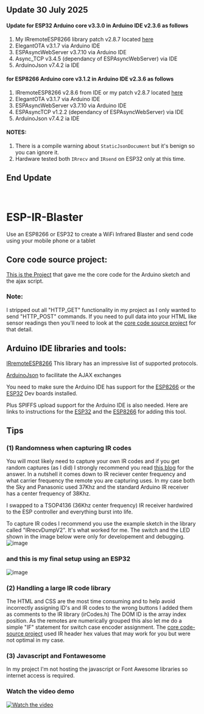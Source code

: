 ## Update 30 July 2025

#### Update for ESP32 Arduino core v3.3.0 in Arduino IDE v2.3.6 as follows
  1.  My IRremoteESP8266 library patch v2.8.7 located [here](https://github.com/macca448/IRremoteESP8266)
  2.  ElegantOTA v3.1.7 via Arduino IDE
  3.  ESPAsyncWebServer v3.7.10 via Arduino IDE
  4.  Async_TCP v3.4.5 (dependancy of ESPAsyncWebServer) via IDE
  5.  ArduinoJson v7.4.2 ia IDE

#### for ESP8266 Arduino core v3.1.2 in Arduino IDE v2.3.6 as follows
  1.  IRremoteESP8266 v2.8.6 from IDE or my patch v2.8.7 located [here](https://github.com/macca448/IRremoteESP8266)
  2.  ElegantOTA v3.1.7 via Arduino IDE
  3.  ESPAsyncWebServer v3.7.10 via Arduino IDE
  4.  ESPAsyncTCP v1.2.2 (dependancy of ESPAsyncWebServer) via IDE
  5.  ArduinoJson v7.4.2 ia IDE

#### NOTES: 
  1.  There is a compile warning about `StaticJsonDocument` but it's benign so you can ignore it.
  2.  Hardware tested both `IRrecv` and `IRsend` on ESP32 only at this time.

## End Update

<br>


# ESP-IR-Blaster
Use an ESP8266 or ESP32 to create a WiFi Infrared Blaster and send code using your mobile phone or a tablet

## Core code source project:
[This is the Project](https://github.com/e-tinkers/esp32_ir_remote) that gave me the core code for the Arduino sketch and the ajax script.
### Note:
I stripped out all "HTTP_GET" functionality in my project as I only wanted to send "HTTP_POST" commands. If you need to pull data into your HTML like sensor readings then you'll need to look at the [core code source project](https://github.com/e-tinkers/esp32_ir_remote) for that detail.

## Arduino IDE libraries and tools:
[IRremoteESP8266](https://github.com/crankyoldgit/IRremoteESP8266) This library has an impressive list of supported protocols.

[ArduinoJson](https://github.com/bblanchon/ArduinoJson) to facilitate the AJAX exchanges

You need to make sure the Arduino IDE has support for the [ESP8266](https://randomnerdtutorials.com/how-to-install-esp8266-board-arduino-ide/) or the [ESP32](https://randomnerdtutorials.com/installing-the-esp32-board-in-arduino-ide-windows-instructions/) Dev boards installed.

Plus SPIFFS upload support for the Arduino IDE is also needed. Here are links to instructions for the [ESP32](https://randomnerdtutorials.com/install-esp32-filesystem-uploader-arduino-ide/) and the [ESP8266](https://randomnerdtutorials.com/install-esp8266-filesystem-uploader-arduino-ide/) for adding this tool.

## Tips
### (1) Randomness when capturing IR codes
You will most likely need to capture your own IR codes and if you get random captures (as I did) I strongly recommend you read [this blog](https://arduinoplusplus.wordpress.com/2015/11/22/large-button-remote-control-part-1-design-and-prototyping/) for the answer. In a nutshell it comes down to IR reciever center frequency and what carrier frequency the remote you are capturing uses. In my case both the Sky and Panasonic used 37Khz and the standard Arduino IR receiver has a center frequency of 38Khz. 

I swapped to a TSOP4136 (36Khz center frequency) IR receiver hardwired to the ESP controller and everything burst into life. 

To capture IR codes I recommend you use the example sketch in the library called "IRrecvDumpV2". It's what worked for me. The switch and the LED shown in the image below were only for developement and debugging.
![image](https://user-images.githubusercontent.com/20883620/131914870-c079865c-026f-4c96-882f-d0af76dda977.png)
### and this is my final setup using an ESP32
![image](https://user-images.githubusercontent.com/20883620/131915077-1aee791e-1459-45b9-8441-4c00f3d31061.png)

### (2) Handling a large IR code library
The HTML and CSS are the most time consuming and to help avoid incorrectly assigning ID's and IR codes to the wrong buttons I added them as comments to the IR library (irCodes.h) The DOM ID is the array index position. As the remotes are numerically grouped this also let me do a simple "IF" statement for switch case encoder assignment. The [core code-source project](https://github.com/e-tinkers/esp32_ir_remote) used IR header hex values that may work for you but were not optimal in my case.

### (3) Javascript and Fontawesome
In my project I'm not hosting the javascript or Font Awesome libraries so internet access is required. 

### Watch the video demo
[![Watch the video](https://img.youtube.com/vi/qXwKDf_D-9c/maxresdefault.jpg)](https://youtu.be/qXwKDf_D-9c)
